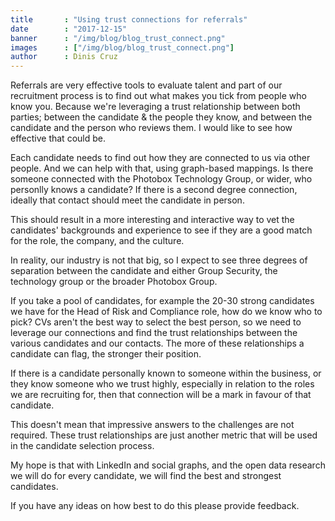 ```yaml
---
title       : "Using trust connections for referrals"
date        : "2017-12-15"
banner      : "/img/blog/blog_trust_connect.png"
images      : ["/img/blog/blog_trust_connect.png"]
author      : Dinis Cruz
---
```


Referrals are very effective tools to evaluate talent and part of our recruitment process is to find out what makes you tick from people who know you. Because we're leveraging a trust relationship between both parties; between the candidate & the people they know, and between the candidate and the person who reviews them. I would like to see how effective that could be. 

Each candidate needs to find out how they are connected to us via other people. And we can help with that, using graph-based mappings. Is there someone connected with the Photobox Technology Group, or wider, who personlly knows a candidate? If there is a second degree connection, ideally that contact should meet the candidate in person.

This should result in a more interesting and interactive way to vet the candidates' backgrounds and experience to see if they are a good match for the role, the company, and the culture.

In reality, our industry is not that big, so I expect to see three degrees of separation between the candidate and either Group Security, the technology group or the broader Photobox Group.

If you take a pool of candidates, for example the 20-30 strong candidates we have for the Head of Risk and Compliance role, how do we know who to pick? CVs aren't the best way to select the best person, so we need to leverage our connections and find the trust relationships between the various candidates and our contacts. The more of these relationships a candidate can flag, the stronger their position.

If there is a candidate personally known to someone within the business, or they know someone who we trust highly, especially in relation to the roles we are recruiting for, then that connection will be a mark in favour of that candidate. 

This doesn't mean that impressive answers to the challenges are not required. These trust relationships are just another metric that will be used in the candidate selection process. 

My hope is that with LinkedIn and social graphs, and the open data research we will do for every candidate, we will find the best and strongest candidates.

If you have any ideas on how best to do this please provide feedback. 

